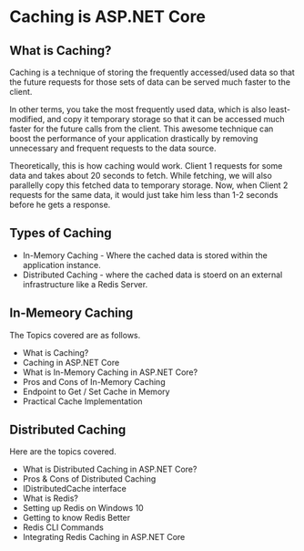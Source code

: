 # Caching is ASP.NET Core

## What is Caching?

Caching is a technique of storing the frequently accessed/used data so that the future requests for those sets of data can be served much faster to the client.

In other terms, you take the most frequently used data, which is also least-modified, and copy it temporary storage so that it can be accessed much faster for the future calls from the client. This awesome technique can boost the performance of your application drastically by removing unnecessary and frequent requests to the data source.

Theoretically, this is how caching would work. Client 1 requests for some data and takes about 20 seconds to fetch. While fetching, we will also parallelly copy this fetched data to temporary storage. Now, when Client 2 requests for the same data, it would just take him less than 1-2 seconds before he gets a response.

## Types of Caching
- In-Memory Caching - Where the cached data is stored within the application instance.
- Distributed Caching - where the cached data is stoerd on an external infrastructure like a Redis Server.

## In-Memeory Caching
The Topics covered are as follows.

- What is Caching?
- Caching in ASP.NET Core
- What is In-Memory Caching in ASP.NET Core?
- Pros and Cons of In-Memory Caching
- Endpoint to Get / Set Cache in Memory
- Practical Cache Implementation


## Distributed Caching

Here are the topics covered.

- What is Distributed Caching in ASP.NET Core?
- Pros & Cons of Distributed Caching
- IDistributedCache interface
- What is Redis?
- Setting up Redis on Windows 10
- Getting to know Redis Better
- Redis CLI Commands
- Integrating Redis Caching in ASP.NET Core


